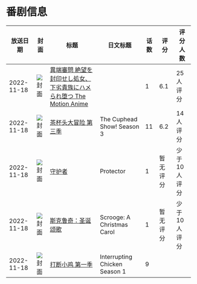 # 番剧信息

|放送日期|封面|标题|日文标题|话数|评分|评分人数|
|---|---|---|---|---|---|---|
|2022-11-18|![封面](https://bangumi.tv/img/no_icon_subject.png)|[異端審問 絶望を封印せし処女、下劣貴族にハメられ堕つ The Motion Anime](https://bangumi.tv/subject/405505)||1|6.1|25人评分|
|2022-11-18|![封面](https://lain.bgm.tv/pic/cover/c/eb/dc/410486_RPAvk.jpg)|[茶杯头大冒险 第三季](https://bangumi.tv/subject/410486)|The Cuphead Show! Season 3|11|6.2|14人评分|
|2022-11-18|![封面](https://lain.bgm.tv/pic/cover/c/1d/48/411289_Bq40b.jpg)|[守护者](https://bangumi.tv/subject/411289)|Protector|1|暂无评分|少于10人评分|
|2022-11-18|![封面](https://lain.bgm.tv/pic/cover/c/1e/40/451164_g3pBP.jpg)|[斯克鲁奇：圣诞颂歌](https://bangumi.tv/subject/451164)|Scrooge: A Christmas Carol|1|暂无评分|少于10人评分|
|2022-11-18|![封面](https://lain.bgm.tv/pic/cover/c/9c/4a/465124_Ut34z.jpg)|[打断小鸡 第一季](https://bangumi.tv/subject/465124)|Interrupting Chicken Season 1|9|||
